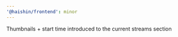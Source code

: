 ```yaml
---
'@haishin/frontend': minor
---
```


Thumbnails + start time introduced to the current streams section
